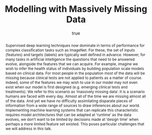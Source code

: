 ---
abstract: "Supervised deep learning techniques now dominate in terms of performance
  for complex classification tasks such as ImageNet. For these, the set of inputs
  (features) and targets (labels) are typically well defined in advance. However,
  for many tasks in artificial intelligence the questions that need to be answered
  evolve, alongside the features that we can acquire. For example, imagine we wish
  to infer the health status of individuals by building population scale models based
  on clinical data. For most people in the population most of the data will be missing
  because clinical tests are not applied to patients as a matter of course. Indeed,
  some of the features we may wish to use in our model may not even exist when our
  model is first designed (e.g. emerging clinical tests and treatments). We refer
  to this scenario as \u2019massively missing data\u2019. It is a scenario humans
  are faced with every day. Almost all of the time we are missing almost all of the
  data. And yet we have no difficulty assimilating disparate pieces of information
  from a wide range of sources to draw inferences about our world. Implementing machine
  learning systems that can replicate this characteristic requires model architectures
  that can be adapted at \u2019runtime\u2019 as the data evolves, we don\u2019t want
  to be limited by decisions made at \u2019design time\u2019 when perhaps a more limited
  feature set existed. This poses particular challenges that we will address in this
  talk."
author:
- family: Lawrence
  given: Neil D.
  gscholar: r3SJcvoAAAAJ
  institute: University of Sheffield
  twitter: lawrennd
  url: http://inverseprobability.com
categories:
- Lawrence-facebook14
day: '20'
errata: []
extras: []
key: Lawrence-facebook14
layout: talk
linkpdf: http://staffwww.dcs.shef.ac.uk/people/N.Lawrence/talks/missing_facebook14.pdf
month: 3
published: 2014-03-20
section: pre
title: Modelling with Massively Missing Data
venue: Facebook, Menlo Park, CA
year: '2014'
---
